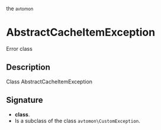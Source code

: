 the <small>avtomon</small>

AbstractCacheItemException
==========================

Error class

Description
-----------

Class AbstractCacheItemException

Signature
---------

- **class**.
- Is a subclass of the class `avtomon\CustomException`.
